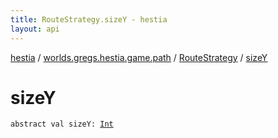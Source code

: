 ```yaml
---
title: RouteStrategy.sizeY - hestia
layout: api
---
```


<div class='api-docs-breadcrumbs'><a href="../../index.html">hestia</a> / <a href="../index.html">worlds.gregs.hestia.game.path</a> / <a href="index.html">RouteStrategy</a> / <a href="./size-y.html">sizeY</a></div>

# sizeY

<div class="signature"><code><span class="keyword">abstract</span> <span class="keyword">val </span><span class="identifier">sizeY</span><span class="symbol">: </span><a href="https://kotlinlang.org/api/latest/jvm/stdlib/kotlin/-int/index.html"><span class="identifier">Int</span></a></code></div>
